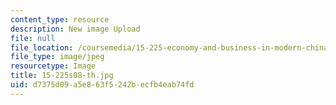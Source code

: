 ```yaml
---
content_type: resource
description: New image Upload
file: null
file_location: /coursemedia/15-225-economy-and-business-in-modern-china-and-india-spring-2008/d7375d09a5e863f5242becfb4eab74fd_15-225s08-th.jpg
file_type: image/jpeg
resourcetype: Image
title: 15-225s08-th.jpg
uid: d7375d09-a5e8-63f5-242b-ecfb4eab74fd
---
```

